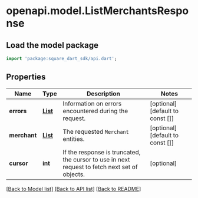 # openapi.model.ListMerchantsResponse

## Load the model package
```dart
import 'package:square_dart_sdk/api.dart';
```

## Properties
Name | Type | Description | Notes
------------ | ------------- | ------------- | -------------
**errors** | [**List<Error>**](Error.md) | Information on errors encountered during the request. | [optional] [default to const []]
**merchant** | [**List<Merchant>**](Merchant.md) | The requested `Merchant` entities. | [optional] [default to const []]
**cursor** | **int** | If the  response is truncated, the cursor to use in next  request to fetch next set of objects. | [optional] 

[[Back to Model list]](../README.md#documentation-for-models) [[Back to API list]](../README.md#documentation-for-api-endpoints) [[Back to README]](../README.md)


